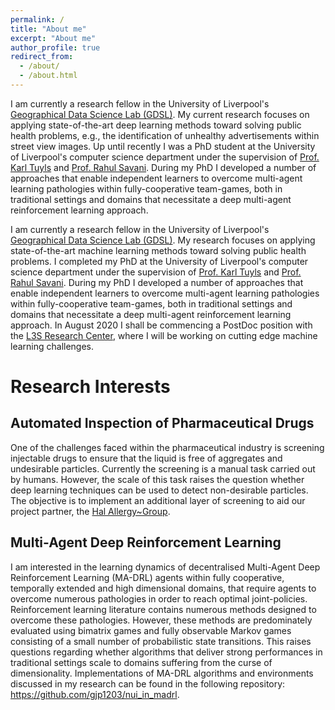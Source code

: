 ```yaml
---
permalink: /
title: "About me"
excerpt: "About me"
author_profile: true
redirect_from: 
  - /about/
  - /about.html
---
```


I am currently a research fellow in the University of Liverpool's <a href="https://www.liverpool.ac.uk/geographic-data-science/">Geographical Data Science Lab (GDSL)</a>. My current research focuses on applying state-of-the-art deep learning methods toward solving public health problems, e.g., the identification of unhealthy advertisements within street view images. Up until recently I was a PhD student at the University of Liverpool's computer science department under the supervision of <a href="http://www.karltuyls.net/">Prof. Karl Tuyls</a> and <a href="http://cgi.csc.liv.ac.uk/~rahul/"> Prof. Rahul Savani</a>. During my PhD I developed a number of approaches that enable independent learners to overcome multi-agent learning pathologies within fully-cooperative team-games, both in traditional settings and domains that necessitate a deep multi-agent reinforcement learning approach.

I am currently a research fellow in the University of Liverpool's <a href="https://www.liverpool.ac.uk/geographic-data-science/">Geographical Data Science Lab (GDSL)</a>. My research focuses on applying state-of-the-art machine learning methods toward solving public health problems. I completed my PhD at the University of Liverpool's computer science department under the supervision of <a href="http://www.karltuyls.net/">Prof. Karl Tuyls</a> and <a href="http://cgi.csc.liv.ac.uk/~rahul/"> Prof. Rahul Savani</a>. During my PhD I developed a number of approaches that enable independent learners to overcome multi-agent learning pathologies within fully-cooperative team-games, both in traditional settings and domains that necessitate a deep multi-agent reinforcement learning approach. In August 2020 I shall be commencing a PostDoc position with the 
<a href="https://www.l3s.de/en">L3S Research Center</a>, where I will be working on cutting edge machine learning challenges.

Research Interests
======

<h2>Automated Inspection of Pharmaceutical Drugs</h2>

One of the challenges faced within the pharmaceutical industry is screening injectable drugs to ensure that the liquid is free of aggregates and undesirable particles. Currently the screening is a manual task carried out by humans. However, the scale of this task raises the question whether deep learning techniques can be used to detect non-desirable particles. The objective is to implement an additional layer of screening to aid our project partner, the <a href='https://www.hal-allergy.com/' target='_blank'>Hal Allergy~Group</a>. 

<h2>Multi-Agent Deep Reinforcement Learning</h2>

I am interested in the learning dynamics of decentralised Multi-Agent Deep Reinforcement Learning (MA-DRL) agents within fully cooperative, temporally extended and high dimensional domains, that require agents to overcome numerous pathologies in order to reach optimal joint-policies. Reinforcement learning literature contains numerous methods designed to overcome these pathologies. However, these methods are predominately evaluated using bimatrix games and fully observable Markov games consisting of a small number of probabilistic state transitions. This raises questions regarding whether algorithms that deliver strong performances in traditional settings scale to domains suffering from the curse of dimensionality. Implementations of MA-DRL algorithms and environments discussed in my research can be found in the following repository: <a href="https://github.com/gjp1203/nui_in_madrl" target="_blank">https://github.com/gjp1203/nui_in_madrl</a>.


